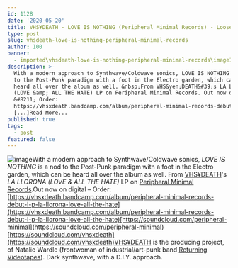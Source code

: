 ```yaml
---
id: 1128
date: '2020-05-20'
title: VHS¥DEATH - LOVE IS NOTHING (Peripheral Minimal Records) - Loose Lips
type: post
slug: vhsdeath-love-is-nothing-peripheral-minimal-records
author: 100
banner:
  - imported\vhsdeath-love-is-nothing-peripheral-minimal-records\image1128.jpeg
description: >-
  With a modern approach to Synthwave/Coldwave sonics, LOVE IS NOTHING is a nod
  to the Post-Punk paradigm with a foot in the Electro garden, which can be
  heard all over the album as well. &nbsp;From VHS&yen;DEATH&#39;s LA LLORONA
  (LOVE &amp; ALL THE HATE) LP on Peripheral Minimal Records. Out now on digital
  &#8211; Order:
  https://vhsxdeath.bandcamp.com/album/peripheral-minimal-records-debut-l-p-la-llorona-love-all-the-hate
  [...]Read More...
published: true
tags:
  - post
featured: false
---
```

![image](../imported\vhsdeath-love-is-nothing-peripheral-minimal-records\image1128.jpeg)With a modern approach to Synthwave/Coldwave sonics, _LOVE IS NOTHING_ is a nod to the Post-Punk paradigm with a foot in the Electro garden, which can be heard all over the album as well. From [VHS¥DEATH](https://vhsxdeath.bandcamp.com/)'s _LA LLORONA (LOVE & ALL THE HATE)_ LP on [Peripheral Minimal Records](https://www.peripheralminimal.com/).Out now on digital – Order: [](https://vhsxdeath.bandcamp.com/album/peripheral-minimal-records-debut-l-p-la-llorona-love-all-the-hate)[https://vhsxdeath.bandcamp.com/album/peripheral-minimal-records-debut-l-p-la-llorona-love-all-the-hate](https://vhsxdeath.bandcamp.com/album/peripheral-minimal-records-debut-l-p-la-llorona-love-all-the-hate)[https://soundcloud.com/peripheral-minimal](https://soundcloud.com/peripheral-minimal)  
[](https://soundcloud.com/vhsxdeath)[https://soundcloud.com/vhsxdeath](https://soundcloud.com/vhsxdeath)VHS¥DEATH is the producing project, of Natalie Wardle (frontwoman of industrial/art-punk band [Returning Videotapes](https://returningvideotapes.bandcamp.com/)). Dark synthwave, with a D.I.Y. approach.
